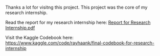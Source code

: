 Thanks a lot for visitng this project.
This project was the core of my research internship.

Read the report for my research internship here:
[Report for Research Internship.pdf](https://github.com/user-attachments/files/15774460/Report.for.Research.Internship.pdf)

Visit the Kaggle Codebook here:
https://www.kaggle.com/code/rayhaank/final-codebook-for-research-internship
